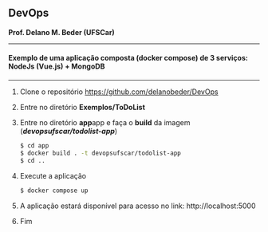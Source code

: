 ## DevOps
**Prof. Delano M. Beder (UFSCar)**

- - -

#### Exemplo de uma aplicação composta (docker compose) de 3 serviços: NodeJs (Vue.js) + MongoDB

- - -



1. Clone o repositório https://github.com/delanobeder/DevOps

2. Entre no diretório **Exemplos/ToDoList**

3. Entre no diretório **app**app e faça o **build** da imagem (***devopsufscar/todolist-app***)

   ```bash
   $ cd app
   $ docker build . -t devopsufscar/todolist-app
   $ cd ..
   ```

4. Execute a aplicação

   ```bash
   $ docker compose up
   ```

5. A aplicação estará disponível para acesso no link: http://localhost:5000

7. Fim
